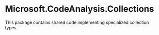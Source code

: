 ﻿# Microsoft.CodeAnalysis.Collections

This package contains shared code implementing specialized collection types.
